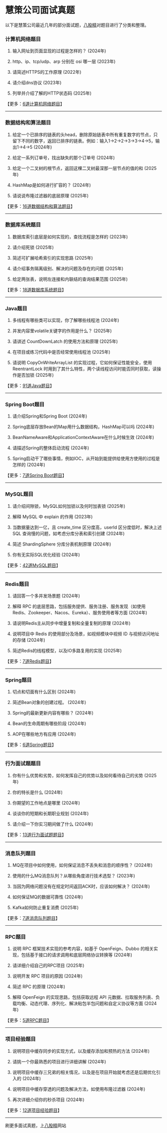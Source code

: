 # 慧策公司面试真题

以下是慧策公司最近几年的部分面试题，[八股精](https://www.bagujing.com)对题目进行了分类和整理。

### 计算机网络题目

1. 输入网址到页面显现的过程是怎样的？ (2024年) 

2. http、ip、tcp/udp、arp 分别在 osi 哪一层 (2023年) 

3. 请简述HTTPS的工作原理 (2022年) 

4. 请介绍dns协议 (2023年) 

5. 列举并介绍了解的HTTP状态码 (2025年) 

【更多：[6道计算机网络题目](https://www.bagujing.com/companies)】


---

### 数据结构和算法题目

1. 给定一个已排序的链表的头head，删除原始链表中所有重复数字的节点，只留下不同的数字，返回已排序的链表。例如：输入1->2->2->3->3->4->5，输出1->4->5 (2024年) 

2. 给定一系列订单号，找出缺失的那个订单号 (2024年) 

3. 给定一个二叉树的根节点，返回这棵二叉树最深那一层节点的值的和 (2025年) 

4. HashMap是如何进行扩容的？ (2024年) 

5. 请说说布隆过滤器的底层原理 (2025年) 

【更多：[16道数据结构和算法题目](https://www.bagujing.com/companies)】


---

### 数据库系统题目

1. 数据库索引底层是如何实现的，查找流程是怎样的 (2023年) 

2. 请介绍死锁 (2025年) 

3. 简述可扩展哈希索引的实现思路 (2025年) 

4. 请介绍事务隔离级别、解决的问题及存在的问题 (2025年) 

5. 给定两张表，说明左连接和内联结的查询结果范围 (2025年) 

【更多：[18道数据库系统题目](https://www.bagujing.com/companies)】


---

### Java题目

1. 多线程有哪些类可以实现，你了解哪些线程池 (2024年) 

2. 并发内容里volatile关键字的作用是什么？ (2025年) 

3. 请讲述 CountDownLatch 的使用方法和原理 (2025年) 

4. 在项目或练习代码中是否经常使用线程池 (2025年) 

5. 请说明 CopyOnWriteArrayList 的实现过程，它如何保证性能安全，使用 ReentrantLock 时用到了其什么特性，两个读线程访问时能否同时获取，读操作是否加锁 (2025年) 

【更多：[91道Java题目](https://www.bagujing.com/companies)】


---

### Spring Boot题目

1. 请介绍Spring和Spring Boot (2024年) 

2. Spring底层存放Bean的Map用什么数据结构，HashMap可以吗 (2024年) 

3. BeanNameAware和ApplicationContextAware在什么时候生效 (2024年) 

4. 请描述Spring的整体启动流程 (2024年) 

5. Spring启动干了哪些事情，例如IOC，从开始到能提供给使用方使用的过程是怎样的 (2024年) 

【更多：[7道Spring Boot题目](https://www.bagujing.com/companies)】


---

### MySQL题目

1. 请介绍间隙锁，MySQL如何加锁以及何时加表锁 (2025年) 

2. 解释 MySQL 中 explain 的作用 (2023年) 

3. 当数据量达到一亿，且 create_time 区分度高，userId 区分度低时，解决上述 SQL 查询慢的问题，如考虑分库分表和索引创建 (2024年) 

4. 简述 ShardingSphere 分库分表机制原理 (2024年) 

5. 你有无实际SQL优化经验 (2024年) 

【更多：[42道MySQL题目](https://www.bagujing.com/companies)】


---

### Redis题目

1. 请回答一个多并发场景题 (2024年) 

2. 解释 RPC 的底层思路，包括服务提供、服务注册、服务发现（如使用 Redis、Zookeeper、Nacos、Eureka）、服务使用者等方面 (2024年) 

3. 请说明Redis主从同步中增量复制和全量复制的原理 (2024年) 

4. 说明项目中 Redis 的使用部分及场景，如视频模块中视频 ID 与视频访问地址的存储 (2024年) 

5. 简述Redis的线程模型，以及IO多路复用的实现 (2025年) 

【更多：[7道Redis题目](https://www.bagujing.com/companies)】


---

### Spring题目

1. 切点和切面有什么区别 (2024年) 

2. 简述Bean对象的创建过程。 (2024年) 

3. Spring的最新更新内容有哪些？ (2024年) 

4. Bean的生命周期有哪些阶段 (2024年) 

5. AOP在哪些地方有应用 (2024年) 

【更多：[6道Spring题目](https://www.bagujing.com/companies)】


---

### 行为面试题题目

1. 你有什么优势和劣势，如何发挥自己的优势以及如何看待自己的劣势 (2025年) 

2. 你的特长是什么 (2024年) 

3. 你期望的工作地点是哪里 (2024年) 

4. 谈谈你的短期和长期职业规划 (2024年) 

5. 请介绍一下你实习期间做了什么 (2024年) 

【更多：[13道行为面试题题目](https://www.bagujing.com/companies)】


---

### 消息队列题目

1. MQ在项目中如何使用，如何保证消息不丢失和消息的顺序性？ (2024年) 

2. 使用的什么MQ消息队列？从哪些角度进行技术选型？ (2023年) 

3. 当因为网络问题没有在规定时间返回ACK时，应该如何解决？ (2024年) 

4. 如何保证MQ的数据可靠性 (2024年) 

5. Kafka如何防止重复消费 (2025年) 

【更多：[7道消息队列题目](https://www.bagujing.com/companies)】


---

### RPC题目

1. 说明 RPC 框架技术实现的参考内容，如基于 OpenFeign、Dubbo 的相关实现，包括基于接口的请求调用和底层网络协议转换等 (2024年) 

2. 请详细介绍自己的RPC项目 (2025年) 

3. 说明开发 RPC 项目的原因 (2024年) 

4. 简述 RPC 的原理 (2024年) 

5. 解释 OpenFeign 的实现思路，包括获取远程 API 元数据、拉取服务列表、负载均衡、动态代理、序列化、解决粘包半包问题和自定义协议等方面 (2024年) 

【更多：[5道RPC题目](https://www.bagujing.com/companies)】


---

### 项目经验题目

1. 说明项目中缓存同步的实现方式，以及缓存添加和预热的方法 (2024年) 

2. 请挑一个你最熟悉的项目进行详细讲解 (2024年) 

3. 说明项目中缓存三兄弟的相关情况，以及是在项目开始就考虑还是后期优化引入的 (2024年) 

4. 说明项目中缓存穿透的问题及解决方法，如使用布隆过滤器 (2024年) 

5. 再次详细介绍你的秒杀项目 (2024年) 

【更多：[12道项目经验题目](https://www.bagujing.com/companies)】


---

刷更多面试真题，上[八股精](https://www.bagujing.com)网站